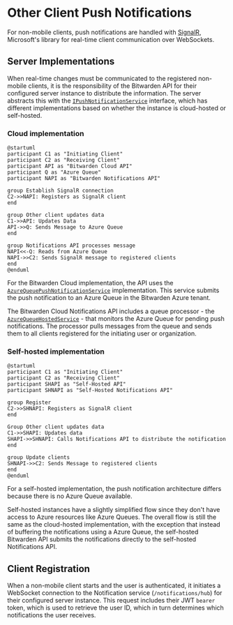 # Other Client Push Notifications

For non-mobile clients, push notifications are handled with
[SignalR](https://learn.microsoft.com/en-us/aspnet/core/signalr/introduction), Microsoft's library
for real-time client communication over WebSockets.

## Server Implementations

When real-time changes must be communicated to the registered non-mobile clients, it is the
responsibility of the Bitwarden API for their configured server instance to distribute the
information. The server abstracts this with the
[`IPushNotificationService`](https://github.com/bitwarden/server/blob/main/src/Core/Services/IPushNotificationService.cs)
interface, which has different implementations based on whether the instance is cloud-hosted or
self-hosted.

### Cloud implementation

```kroki type=plantuml
@startuml
participant C1 as "Initiating Client"
participant C2 as "Receiving Client"
participant API as "Bitwarden Cloud API"
participant Q as "Azure Queue"
participant NAPI as "Bitwarden Notifications API"

group Establish SignalR connection
C2->>NAPI: Registers as SignalR client
end

group Other client updates data
C1->>API: Updates Data
API->>Q: Sends Message to Azure Queue
end

group Notifications API processes message
NAPI<<-Q: Reads from Azure Queue
NAPI->>C2: Sends SignalR message to registered clients
end
@enduml
```

For the Bitwarden Cloud implementation, the API uses the
[`AzureQueuePushNotificationService`](https://github.com/bitwarden/server/blob/main/src/Core/Services/Implementations/AzureQueuePushNotificationService.cs)
implementation. This service submits the push notification to an Azure Queue in the Bitwarden Azure
tenant.

The Bitwarden Cloud Notifications API includes a queue processor - the
[`AzureQueueHostedService`](https://github.com/bitwarden/server/blob/main/src/Notifications/AzureQueueHostedService.cs) -
that monitors the Azure Queue for pending push notifications. The processor pulls messages from the
queue and sends them to all clients registered for the initiating user or organization.

### Self-hosted implementation

```kroki type=plantuml
@startuml
participant C1 as "Initiating Client"
participant C2 as "Receiving Client"
participant SHAPI as "Self-Hosted API"
participant SHNAPI as "Self-Hosted Notifications API"

group Register
C2->>SHNAPI: Registers as SignalR client
end

Group Other client updates data
C1->>SHAPI: Updates data
SHAPI->>SHNAPI: Calls Notifications API to distribute the notification
end

group Update clients
SHNAPI->>C2: Sends Message to registered clients
end
@enduml
```

For a self-hosted implementation, the push notification architecture differs because there is no
Azure Queue available.

Self-hosted instances have a slightly simplified flow since they don't have access to Azure
resources like Azure Queues. The overall flow is still the same as the cloud-hosted implementation,
with the exception that instead of buffering the notifications using a Azure Queue, the self-hosted
Bitwarden API submits the notifications directly to the self-hosted Notifications API.

## Client Registration

When a non-mobile client starts and the user is authenticated, it initiates a WebSocket connection
to the Notification service (`/notifications/hub`) for their configured server instance. This
request includes their JWT `bearer` token, which is used to retrieve the user ID, which in turn
determines which notifications the user receives.
